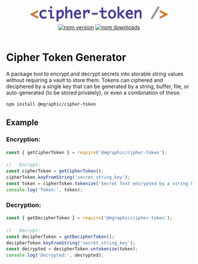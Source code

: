 <div align="center">
  <img src="https://raw.githubusercontent.com/mgraphic/cipher-token/main/docs/public/cipher-token-logo.png" width="75%" />
  <br />
  <a href="https://www.npmjs.com/package/@mgraphic/cipher-token"><img src="https://img.shields.io/npm/v/@mgraphic/cipher-token?maxAge=3600" alt="npm version" /></a>
  <a href="https://www.npmjs.com/package/@mgraphic/cipher-token"><img src="https://img.shields.io/npm/dt/@mgraphic/cipher-token?maxAge=3600" alt="npm downloads" /></a>
</div>
<br />

# Cipher Token Generator

A package tool to encrypt and decrypt secrets into storable string values without requiring a vault to store them. Tokens can ciphered and deciphered by a single key that can be generated by a string, buffer, file, or auto-generated (to be stored privately), or even a combination of these.

```bash
npm install @mgraphic/cipher-token
```

## Example

### Encryption:

```javascript
const { getCipherToken } = require('@mgraphic/cipher-token');

//   Encrypt:
const cipherToken = getCipherToken();
cipherToken.keyFromString('secret_string_key');
const token = cipherToken.tokenize('Secret Text encrypted by a string key');
console.log('Token:', token);
```

### Decryption:

```javascript
const { getDecipherToken } = require('@mgraphic/cipher-token');

//   Decrypt:
const decipherToken = getDecipherToken();
decipherToken.keyFromString('secret_string_key');
const decrypted = decipherToken.untokenize(token);
console.log('Decrypted:', decrypted);
```

<!-- NPM Publish: https://zellwk.com/blog/publish-to-npm/ -->

